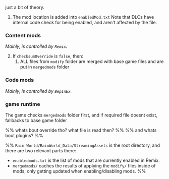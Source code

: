 just a bit of theory.

1. The mod location is added into `enabledMod.txt`
	Note that DLCs have internal code check for being enabled, and aren't affected by the file.
### Content mods
*Mainly, is controlled by `Remix`.*

2. If `checksumOverride` is `false`, then:
	1. ALL files from `modify` folder are merged with base game files and are put in `mergedmods` folder

### Code mods
*Mainly, is controlled by `BepInEx`.*

### game runtime
The game checks `mergedmods` folder first, and if required file doesnt exist, fallbacks to base game folder

%% whats bout override tho? what file is read then? %%
%% and whats bout plugins? %%

%%
`Rain World/RainWorld_Data/StreamingAssets` is the root directory, and there are two relevant parts there:

- `enabledmods.txt` is the list of mods that are currently enabled in Remix.
- `mergedmods/` caches the results of applying the `modify/` files inside of mods, only getting updated when enabling/disabling mods.
%%